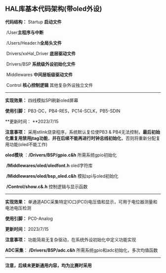 ## HAL库基本代码架构(带oled外设)

**代码结构：** Startup **启动文件**

​				   /User**主程序与中断**

​				   /Users/Header.h**全局头文件**

​				   Drivers/xxHal_Driver **底层驱动文件**

​				   Drivers/BSP **系统级外设初始化文件**

​				   Middlewares **中间层板级驱动文件**

​				   Control **核心控制逻辑** 其他复杂外设独立文件

---

**实现效果：** 四线模拟SPI刷新oled屏幕

**使用引脚：** PB3-DC，PB4-RES，PC14-SCLK，PB5-SDIN

**更新时间： **2023/7/15

**注意事项：** 采用stlink烧录程序，系统默认复位使PB3 & PB4无法控制，**最后初始化重复用禁用jtag功能**，**并在后续不能再进行时钟总线初始化**，否则将重新分配复用功能(oled不能工作)

**oled模块** ：**/Drivers/BSP/gpio.c&h** 所需系统gpio初始化

​					**/Middlewares/oled/oledfont.h** oled字符库

​					**/Middlewares/oled/bsp_oled.c&h** 模拟spi与oled初始化

​					**/Control/show.c&.h** 控制逻辑与显示函数

---

**实现效果：** 单通道ADC采集特定IO口(PC0)电压值和显示，可用于电位器测量和电池电压检测

**使用引脚：** PC0-Analog

**更新时间：** 2023/7/15

**注意事项：** 功能简易无复杂驱动，在系统外设初始化中定义功能实现

**ADC采集**： **/Drivers/BSP/adc.c&h** 所需系统gpio和adc初始化，多次均值函数

---

**注意，后续未更新通用内容，均为比赛时采用**
​					


